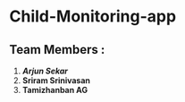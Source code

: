 # Child-Monitoring-app

## Team Members :
1. **_Arjun Sekar_**
2. **Sriram Srinivasan**
3. **Tamizhanban AG**
